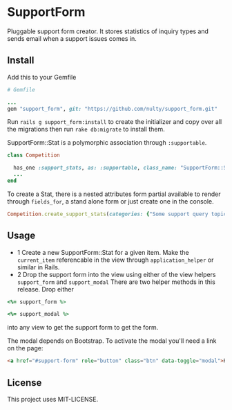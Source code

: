 # SupportForm

Pluggable support form creator. It stores statistics of inquiry types and sends email
when a support issues comes in.

## Install

Add this to your Gemfile

```ruby
# Gemfile

...
gem "support_form", git: "https://github.com/nulty/support_form.git"
```

Run ``rails g support_form:install`` to create the initializer and copy over all the migrations then run ``rake db:migrate`` to install them.

SupportForm::Stat is a polymorphic association through `:supportable`.

```ruby
class Competition

  has_one :support_stats, as: :supportable, class_name: "SupportForm::Stat"
  ...
end
```

To create a Stat, there is a nested attributes form partial available to render through `fields_for`, a stand alone form or
just create one in the console.

```ruby
Competition.create_support_stats(categories: {"Some support query topic" => 0}, recipient_email: "who_gets_the_support@emails.com")
```

## Usage
* 1
Create a new SupportForm::Stat for a given item. Make the `current_item` referencable in the view through `application_helper` or similar in Rails.
* 2
Drop the support form into the view using either of the view helpers
`support_form` and `support_modal`
There are two helper methods in this release. Drop either

```ruby
<%= support_form %>
```

```ruby
<%= support_modal %>
```

into any view to get the support form to get the form.

The modal depends on Bootstrap. To activate the modal you'll need a link on the page:

```html
<a href="#support-form" role="button" class="btn" data-toggle="modal">Request Support</a>
```

## License

This project uses MIT-LICENSE.